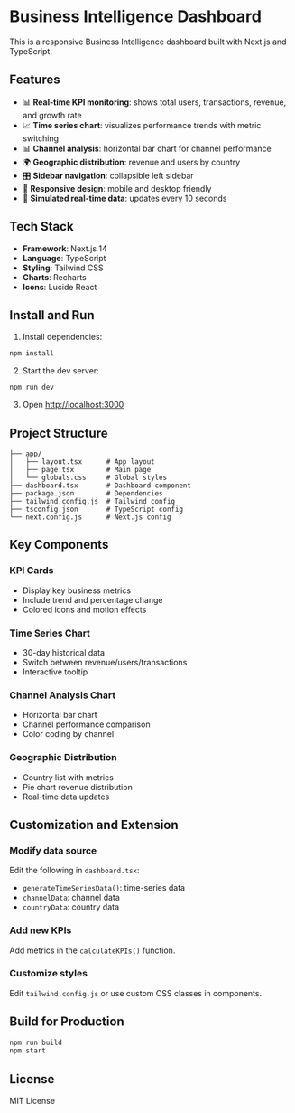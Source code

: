 # Business Intelligence Dashboard

This is a responsive Business Intelligence dashboard built with Next.js and TypeScript.

## Features

- 📊 **Real-time KPI monitoring**: shows total users, transactions, revenue, and growth rate
- 📈 **Time series chart**: visualizes performance trends with metric switching
- 📊 **Channel analysis**: horizontal bar chart for channel performance
- 🌍 **Geographic distribution**: revenue and users by country
- 🎛️ **Sidebar navigation**: collapsible left sidebar
- 📱 **Responsive design**: mobile and desktop friendly
- 🔄 **Simulated real-time data**: updates every 10 seconds

## Tech Stack

- **Framework**: Next.js 14
- **Language**: TypeScript
- **Styling**: Tailwind CSS
- **Charts**: Recharts
- **Icons**: Lucide React

## Install and Run

1. Install dependencies:
```bash
npm install
```

2. Start the dev server:
```bash
npm run dev
```

3. Open [http://localhost:3000](http://localhost:3000)

## Project Structure

```
├── app/
│   ├── layout.tsx      # App layout
│   ├── page.tsx        # Main page
│   └── globals.css     # Global styles
├── dashboard.tsx       # Dashboard component
├── package.json        # Dependencies
├── tailwind.config.js  # Tailwind config
├── tsconfig.json       # TypeScript config
└── next.config.js      # Next.js config
```

## Key Components

### KPI Cards
- Display key business metrics
- Include trend and percentage change
- Colored icons and motion effects

### Time Series Chart
- 30-day historical data
- Switch between revenue/users/transactions
- Interactive tooltip

### Channel Analysis Chart
- Horizontal bar chart
- Channel performance comparison
- Color coding by channel

### Geographic Distribution
- Country list with metrics
- Pie chart revenue distribution
- Real-time data updates

## Customization and Extension

### Modify data source
Edit the following in `dashboard.tsx`:
- `generateTimeSeriesData()`: time-series data
- `channelData`: channel data
- `countryData`: country data

### Add new KPIs
Add metrics in the `calculateKPIs()` function.

### Customize styles
Edit `tailwind.config.js` or use custom CSS classes in components.

## Build for Production

```bash
npm run build
npm start
```

## License

MIT License


